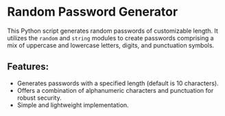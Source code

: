 <h1>Random Password Generator</h1>

<p>This Python script generates random passwords of customizable length. It utilizes the <code>random</code> and <code>string</code> modules to create passwords comprising a mix of uppercase and lowercase letters, digits, and punctuation symbols.</p>

<h2>Features:</h2>
<ul>
  <li>Generates passwords with a specified length (default is 10 characters).</li>
  <li>Offers a combination of alphanumeric characters and punctuation for robust security.</li>
  <li>Simple and lightweight implementation.</li>
</ul>
